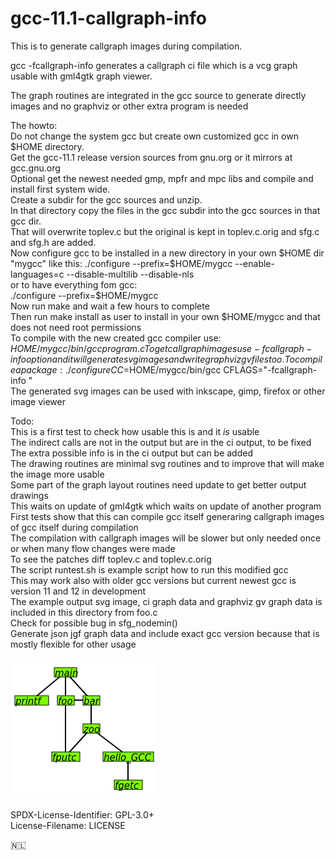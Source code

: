 # gcc-11.1-callgraph-info

This is to generate callgraph images during compilation.  

gcc -fcallgraph-info generates a callgraph ci file which is a vcg graph usable with gml4gtk graph viewer.  

The graph routines are integrated in the gcc source to generate directly images and no graphviz or other extra program is needed  

The howto:  
Do not change the system gcc but create own customized gcc in own $HOME directory.  
Get the gcc-11.1 release version sources from gnu.org or it mirrors at gcc.gnu.org  
Optional get the newest needed gmp, mpfr and mpc libs and compile and install first system wide.  
Create a subdir for the gcc sources and unzip.  
In that directory copy the files in the gcc subdir into the gcc sources in that gcc dir.  
That will overwrite toplev.c but the original is kept in toplev.c.orig and sfg.c and sfg.h are added.  
Now configure gcc to be installed in a new directory in your own $HOME dir "mygcc" like this:  
./configure --prefix=$HOME/mygcc --enable-languages=c --disable-multilib --disable-nls  
or to have everything fom gcc:  
./configure --prefix=$HOME/mygcc  
Now run make and wait a few hours to complete  
Then run make install as user to install in your own $HOME/mygcc and that does not need root permissions  
To compile with the new created gcc compiler use:  
$HOME/mygcc/bin/gcc program.c  
To get callgraph images use -fcallgraph-info option and it will generate svg images and write graphviz gv files too.  
To compile a package:  
./configure CC=$HOME/mygcc/bin/gcc CFLAGS="-fcallgraph-info "  
The generated svg images can be used with inkscape, gimp, firefox or other image viewer  

Todo:  
This is a first test to check how usable this is and it *is* usable  
The indirect calls are not in the output but are in the ci output, to be fixed  
The extra possible info is in the ci output but can be added  
The drawing routines are minimal svg routines and to improve that will make the image more usable  
Some part of the graph layout routines need update to get better output drawings  
This waits on update of gml4gtk which waits on update of another program  
First tests show that this can compile gcc itself generaring callgraph images of gcc itself during compilation  
The compilation with callgraph images will be slower but only needed once or when many flow changes were made  
To see the patches diff toplev.c and toplev.c.orig  
The script runtest.sh is example script how to run this modified gcc  
This may work also with older gcc versions but current newest gcc is version 11 and 12 in development  
The example output svg image, ci graph data and graphviz gv graph data is included in this directory from foo.c  
Check for possible bug in sfg_nodemin()  
Generate json jgf graph data and include exact gcc version because that is mostly flexible for other usage  

![screenshot](screenshot.png)

SPDX-License-Identifier: GPL-3.0+  
License-Filename: LICENSE  

<span>🇳🇱</span>
